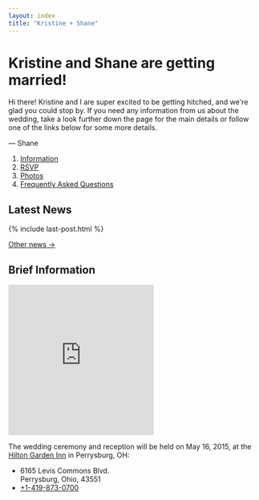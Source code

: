 ```yaml
---
layout: index
title: "Kristine + Shane"
---
```


# Kristine and Shane are getting married!

Hi there! Kristine and I are super excited to be getting hitched, and we're glad you could stop by. If you need any information from us about the wedding, take a look further down the page for the main details or follow one of the links below for some more details.

&mdash; Shane

1. [Information](/information/)
2. [RSVP](/rsvp/)
3. [Photos](/photos/)
4. [Frequently Asked Questions](/frequently-asked-questions/)

## Latest News

{% include last-post.html %}

[Other news &rarr;](/wedding-news/)

## Brief Information

<iframe src="https://www.google.com/maps/embed?pb=!1m14!1m8!1m3!1d2986.8933391620135!2d-83.6445!3d41.528251!3m2!1i1024!2i768!4f13.1!3m3!1m2!1s0x883c76f489ed4ed9%3A0xa27d8983f150718b!2sHilton+Garden+Inn+Toledo+Perrysburg!5e0!3m2!1sen!2sus!4v1415766456864" width="290" height="300" frameborder="0" style="border:0" style="float: right;"></iframe>

The wedding ceremony and reception will be held on May 16, 2015, at the [Hilton Garden Inn](http://hiltongardeninn3.hilton.com/en/hotels/ohio/hilton-garden-inn-toledo-perrysburg-TOLPBGI/index.html) in Perrysburg, OH:

- 6165 Levis Commons Blvd. <br />
  Perrysburg, Ohio, 43551
- [+1-419-873-0700](tel://+14198730700)

